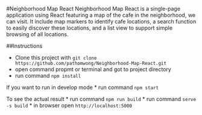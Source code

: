 #Neighborhood Map React
Neighborhood Map React is a single-page application using React featuring a map of the cafe in the neighborhood, we can visit. It include map markers to identify cafe locations, a search function to easily discover these locations, and a list view to support simple browsing of all locations.

##Instructions
  * Clone this project with ```git clone https://github.com/pathomwong/Neighborhood-Map-React.git```
  * open command propmt or terminal and got to project directory
  * run command ```npm install```

  If you want to run in develop mode
    * run command ```npm start```

  To see the actual result
    * run command ```npm run build```
    * run command ```serve -s build```
    * in browser open ```http://localhost:5000```
